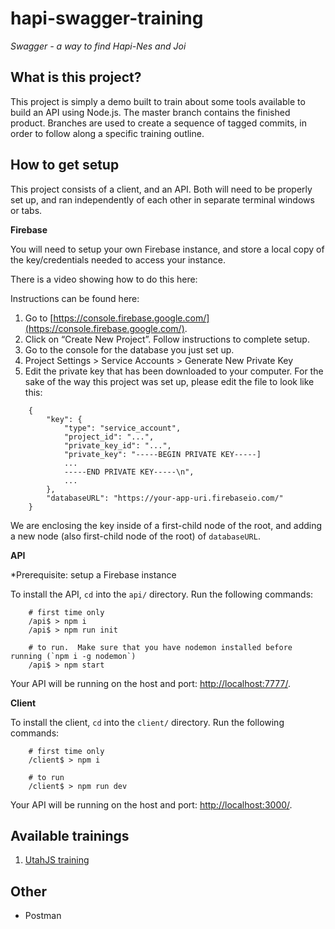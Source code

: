 # hapi-swagger-training

_Swagger - a way to find Hapi-Nes and Joi_

## What is this project?

This project is simply a demo built to train about some tools available to build an API using Node.js. The master branch contains the finished product. Branches are used to create a sequence of tagged commits, in order to follow along a specific training outline.

## How to get setup

This project consists of a client, and an API. Both will need to be properly set up, and ran independently of each other in separate terminal windows or tabs.

**Firebase**

You will need to setup your own Firebase instance, and store a local copy of the key/credentials needed to access your instance.

There is a video showing how to do this here: []()

Instructions can be found here:

1. Go to [https://console.firebase.google.com/](https://console.firebase.google.com/). 
2. Click on “Create New Project”. Follow instructions to complete setup. 
3. Go to the console for the database you just set up. 
4. Project Settings &gt; Service Accounts &gt; Generate New Private Key 
5. Edit the private key that has been downloaded to your computer. For the sake of the way this project was set up, please edit the file to look like this: 

```
    {
        "key": {
            "type": "service_account",
            "project_id": "...",
            "private_key_id": "...",
            "private_key": "-----BEGIN PRIVATE KEY-----]
            ...
            -----END PRIVATE KEY-----\n",
            ... 
        },
        "databaseURL": "https://your-app-uri.firebaseio.com/"
    }
```

We are enclosing the key inside of a first-child node of the root, and adding a new node (also first-child node of the root) of `databaseURL`.

**API**

*Prerequisite: setup a Firebase instance

To install the API, `cd` into the `api/` directory.  Run the following commands:

```
    # first time only
    /api$ > npm i
    /api$ > npm run init
    
    # to run.  Make sure that you have nodemon installed before running (`npm i -g nodemon`)
    /api$ > npm start
```

Your API will be running on the host and port: [http://localhost:7777/](http://localhost:7777/).

**Client**

To install the client, `cd` into the `client/` directory.  Run the following commands:

```
    # first time only
    /client$ > npm i
    
    # to run
    /client$ > npm run dev
```

Your API will be running on the host and port: [http://localhost:3000/](http://localhost:3000/).

## Available trainings

1. [UtahJS training](https://github.com/cgood92/hapi-swagger-training/blob/utahjs/README.md) 

## Other

- Postman